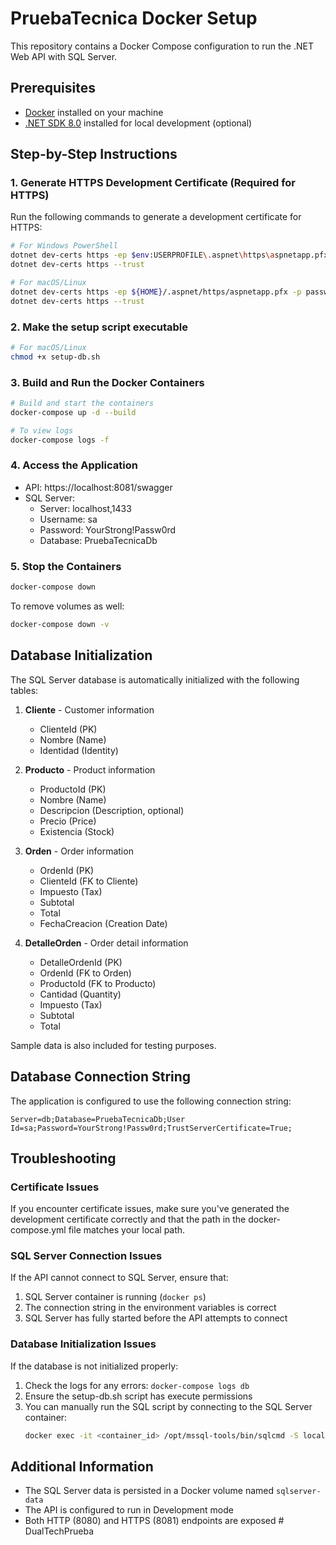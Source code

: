 # PruebaTecnica Docker Setup

This repository contains a Docker Compose configuration to run the .NET Web API with SQL Server.

## Prerequisites

- [Docker](https://www.docker.com/products/docker-desktop/) installed on your machine
- [.NET SDK 8.0](https://dotnet.microsoft.com/download/dotnet/8.0) installed for local development (optional)

## Step-by-Step Instructions

### 1. Generate HTTPS Development Certificate (Required for HTTPS)

Run the following commands to generate a development certificate for HTTPS:

```bash
# For Windows PowerShell
dotnet dev-certs https -ep $env:USERPROFILE\.aspnet\https\aspnetapp.pfx -p password
dotnet dev-certs https --trust

# For macOS/Linux
dotnet dev-certs https -ep ${HOME}/.aspnet/https/aspnetapp.pfx -p password
dotnet dev-certs https --trust
```

### 2. Make the setup script executable

```bash
# For macOS/Linux
chmod +x setup-db.sh
```

### 3. Build and Run the Docker Containers

```bash
# Build and start the containers
docker-compose up -d --build

# To view logs
docker-compose logs -f
```

### 4. Access the Application

- API: https://localhost:8081/swagger
- SQL Server:
  - Server: localhost,1433
  - Username: sa
  - Password: YourStrong!Passw0rd
  - Database: PruebaTecnicaDb

### 5. Stop the Containers

```bash
docker-compose down
```

To remove volumes as well:

```bash
docker-compose down -v
```

## Database Initialization

The SQL Server database is automatically initialized with the following tables:

1. **Cliente** - Customer information
   - ClienteId (PK)
   - Nombre (Name)
   - Identidad (Identity)

2. **Producto** - Product information
   - ProductoId (PK)
   - Nombre (Name)
   - Descripcion (Description, optional)
   - Precio (Price)
   - Existencia (Stock)

3. **Orden** - Order information
   - OrdenId (PK)
   - ClienteId (FK to Cliente)
   - Impuesto (Tax)
   - Subtotal
   - Total
   - FechaCreacion (Creation Date)

4. **DetalleOrden** - Order detail information
   - DetalleOrdenId (PK)
   - OrdenId (FK to Orden)
   - ProductoId (FK to Producto)
   - Cantidad (Quantity)
   - Impuesto (Tax)
   - Subtotal
   - Total

Sample data is also included for testing purposes.

## Database Connection String

The application is configured to use the following connection string:

```
Server=db;Database=PruebaTecnicaDb;User Id=sa;Password=YourStrong!Passw0rd;TrustServerCertificate=True;
```

## Troubleshooting

### Certificate Issues

If you encounter certificate issues, make sure you've generated the development certificate correctly and that the path in the docker-compose.yml file matches your local path.

### SQL Server Connection Issues

If the API cannot connect to SQL Server, ensure that:
1. SQL Server container is running (`docker ps`)
2. The connection string in the environment variables is correct
3. SQL Server has fully started before the API attempts to connect

### Database Initialization Issues

If the database is not initialized properly:
1. Check the logs for any errors: `docker-compose logs db`
2. Ensure the setup-db.sh script has execute permissions
3. You can manually run the SQL script by connecting to the SQL Server container:
   ```bash
   docker exec -it <container_id> /opt/mssql-tools/bin/sqlcmd -S localhost -U sa -P YourStrong!Passw0rd -i /docker-entrypoint-initdb.d/init-db.sql
   ```

## Additional Information

- The SQL Server data is persisted in a Docker volume named `sqlserver-data`
- The API is configured to run in Development mode
- Both HTTP (8080) and HTTPS (8081) endpoints are exposed # DualTechPrueba
